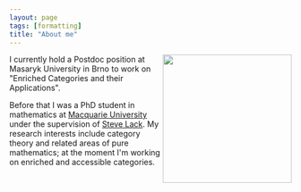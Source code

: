 ```yaml
---
layout: page
tags: [formatting]
title: "About me"
---
```



<a><img src="http://gtendas.github.io/assets/picture.png" align="right" width="230" ></a>


I currently hold a Postdoc position at Masaryk University in Brno to work on "Enriched Categories and their Applications". 

Before that I was a PhD student in mathematics at [Macquarie University](https://mq.edu.au) under the supervision of <a href="https://researchers.mq.edu.au/en/persons/steve-lack" style="grey">Steve Lack</a>. My research interests include category theory and related areas of pure mathematics; at the moment I'm working on enriched and accessible categories.



